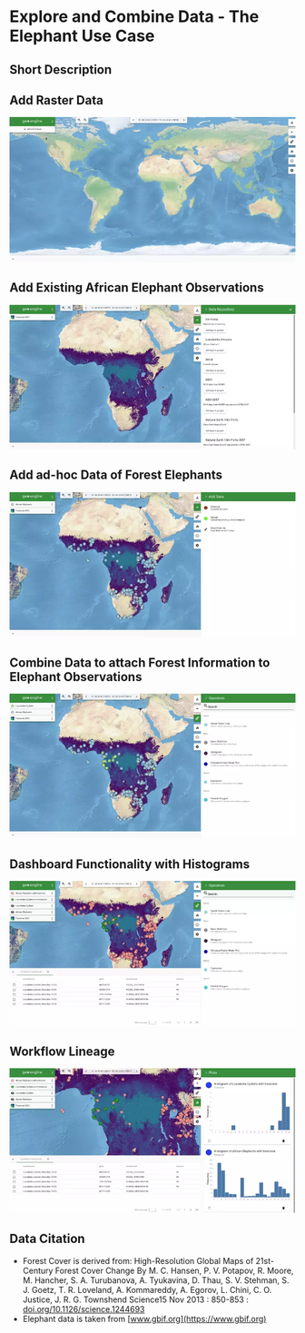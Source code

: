 # Explore and Combine Data - The Elephant Use Case

## Short Description

## Add Raster Data
![Add Raster Data](elephant-use-case/elephants-add-tree-cover.webp)

## Add Existing African Elephant Observations
![Add African Elephants](elephant-use-case/elephants-add-and-clip-african-elephants.webp)

## Add ad-hoc Data of Forest Elephants
![Upload Forest Elephants](elephant-use-case/elephants-upload-forest-elephants.webp)

## Combine Data to attach Forest Information to Elephant Observations
![Combine Data](elephant-use-case/elephants-raster-vector-join.webp)

## Dashboard Functionality with Histograms
![Histograms](elephant-use-case/elephants-histograms.webp)

## Workflow Lineage
![Combine Data](elephant-use-case/elephants-lineage.webp)

## Data Citation

* Forest Cover is derived from:
  High-Resolution Global Maps of 21st-Century Forest Cover Change
  By M. C. Hansen, P. V. Potapov, R. Moore, M. Hancher, S. A. Turubanova, A. Tyukavina, D. Thau, S. V. Stehman, S. J. Goetz, T. R. Loveland, A. Kommareddy, A. Egorov, L. Chini, C. O. Justice, J. R. G. Townshend
  Science15 Nov 2013 : 850-853 : [doi.org/10.1126/science.1244693](https://doi.org/10.1126/science.1244693)
* Elephant data is taken from [www.gbif.org](https://www.gbif.org)
